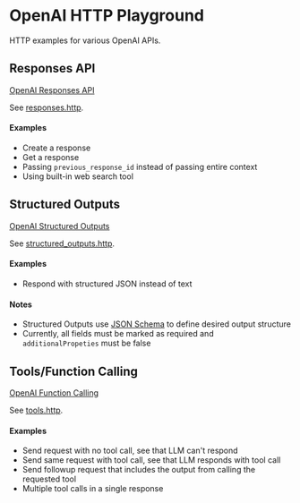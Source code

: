 # OpenAI HTTP Playground

HTTP examples for various OpenAI APIs.

## Responses API

[OpenAI Responses API](https://platform.openai.com/docs/guides/structured-outputs?api-mode=responses)

See [responses.http](responses-api.http).

#### Examples

- Create a response
- Get a response
- Passing `previous_response_id` instead of passing entire context
- Using built-in web search tool

## Structured Outputs
[OpenAI Structured Outputs](https://platform.openai.com/docs/guides/structured-outputs?api-mode=responses)

See [structured_outputs.http](structured_outputs.http).

#### Examples

- Respond with structured JSON instead of text 

#### Notes

- Structured Outputs use [JSON Schema](https://json-schema.org/overview/what-is-jsonschema) to define desired output structure
- Currently, all fields must be marked as required and `additionalPropeties` must be false


## Tools/Function Calling
[OpenAI Function Calling](https://platform.openai.com/docs/guides/function-calling?api-mode=responses)

See [tools.http](tools.http).

#### Examples

- Send request with no tool call, see that LLM can't respond
- Send same request with tool call, see that LLM responds with tool call
- Send followup request that includes the output from calling the requested tool
- Multiple tool calls in a single response
